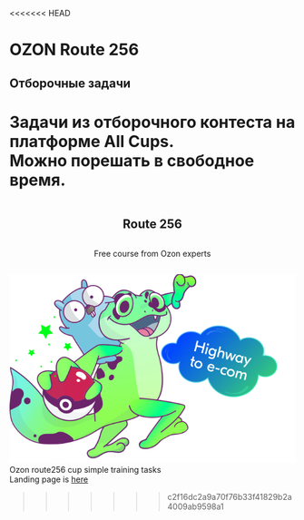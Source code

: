 <<<<<<< HEAD
# OZON Route 256
## Отборочные задачи
  
Задачи из отборочного контеста на платформе All Cups.    
Можно порешать в свободное время.  
=======
<div align="center">
<article style="display: flex; flex-direction: column; align-items: center; justify-content: center;">
  <h1 style="width: 100%; text-align: center;">Route 256</h1>
  <p>Free course from Ozon experts</p>
</article>
</div>
    
![Go](https://github.com/p12s/route256-cup/blob/main/route256.png?raw=true)    
Ozon route256 cup simple training tasks  
Landing page is [here](https://route256.ozon.ru/go-developer)   
>>>>>>> c2f16dc2a9a70f76b33f41829b2a4009ab9598a1
